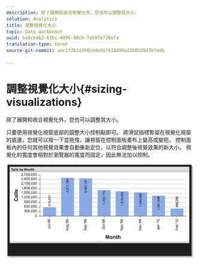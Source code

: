 ```yaml
---
description: 除了展開和收合視覺化外，您也可以調整其大小。
solution: Analytics
title: 調整視覺化大小
topic: Data workbench
uuid: ba8ceab2-61bc-4996-80cb-7a507e728efa
translation-type: tm+mt
source-git-commit: aec1f7b14198cdde91f61d490a235022943bfedb

---
```



# 調整視覺化大小{#sizing-visualizations}

除了展開和收合視覺化外，您也可以調整其大小。

只要使用視覺化視窗底部的調整大小控制點即可。 將滑鼠指標暫留在視覺化視窗的底邊，您就可以按一下並拖曳，讓視窗在控制面板畫布上變高或變短。 控制面板內的任何其他視覺效果會自動重新定位，以符合調整後視覺效果的新大小。 視覺化的寬度會相對於瀏覽器的寬度而固定，因此無法加以控制。

![](assets/size_visual.png)

